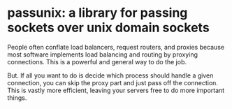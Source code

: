 # passunix: a library for passing sockets over unix domain sockets

People often conflate load balancers, request routers, and proxies because most
software implements load balancing and routing by proxying connections. This is
a powerful and general way to do the job.

But. If all you want to do is decide which process should handle a given connection, you can
skip the proxy part and just pass off the connection. This is vastly more efficient, leaving
your servers free to do more important things.
